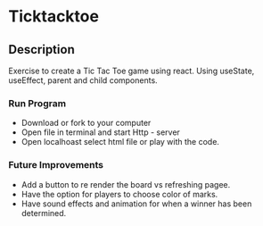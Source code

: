 # Ticktacktoe

## Description
Exercise to create a Tic Tac Toe game using react. Using useState, useEffect, parent and child components. 

### Run Program
- Download or fork to your computer
- Open file in terminal and start Http - server
- Open localhoast select html file or play with the code. 

### Future Improvements
- Add a button to re render the board vs refreshing pagee.
- Have the option for players to choose color of marks.
- Have sound effects and animation for when a winner has been determined. 
